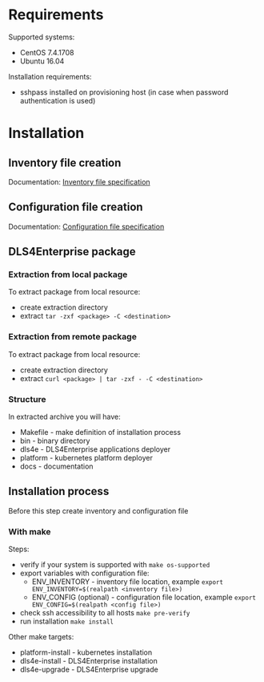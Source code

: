 # Requirements

Supported systems:
  * CentOS 7.4.1708
  * Ubuntu 16.04

Installation requirements:
  * sshpass installed on provisioning host (in case when password authentication is used)

# Installation
 
## Inventory file creation
 
Documentation: [Inventory file specification](inventory.md)
 
## Configuration file creation
 
Documentation: [Configuration file specification](configuration.md)

## DLS4Enterprise package

### Extraction from local package

To extract package from local resource:
* create extraction directory
* extract `tar -zxf <package> -C <destination>`

### Extraction from remote package

To extract package from local resource:
* create extraction directory
* extract `curl <package> | tar -zxf - -C <destination>`

### Structure

In extracted archive you will have:
- Makefile - make definition of installation process
- bin - binary directory
- dls4e - DLS4Enterprise applications deployer
- platform - kubernetes platform deployer
- docs - documentation

## Installation process

Before this step create inventory and configuration file

### With make

Steps:
* verify if your system is supported with `make os-supported`
* export variables with configuration file:
  * ENV_INVENTORY - inventory file location, example `export ENV_INVENTORY=$(realpath <inventory file>)`
  * ENV_CONFIG (optional) - configuration file location, example `export ENV_CONFIG=$(realpath <config file>)`
* check ssh accessibility to all hosts `make pre-verify`
* run installation `make install`

Other make targets:
* platform-install - kubernetes installation
* dls4e-install - DLS4Enterprise installation
* dls4e-upgrade - DLS4Enterprise upgrade
